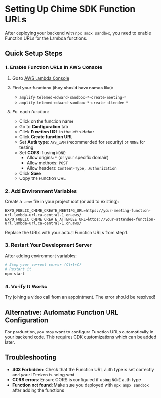 # Setting Up Chime SDK Function URLs

After deploying your backend with `npx ampx sandbox`, you need to enable Function URLs for the Lambda functions.

## Quick Setup Steps

### 1. Enable Function URLs in AWS Console

1. Go to [AWS Lambda Console](https://console.aws.amazon.com/lambda)
2. Find your functions (they should have names like):
   - `amplify-telemed-edward-sandbox-*-create-meeting-*`
   - `amplify-telemed-edward-sandbox-*-create-attendee-*`

3. For each function:
   - Click on the function name
   - Go to **Configuration** tab
   - Click **Function URL** in the left sidebar
   - Click **Create function URL**
   - Set **Auth type**: `AWS_IAM` (recommended for security) or `NONE` for testing
   - Set **CORS** if using `NONE`:
     - Allow origins: `*` (or your specific domain)
     - Allow methods: `POST`
     - Allow headers: `Content-Type, Authorization`
   - Click **Save**
   - Copy the Function URL

### 2. Add Environment Variables

Create a `.env` file in your project root (or add to existing):

```env
EXPO_PUBLIC_CHIME_CREATE_MEETING_URL=https://your-meeting-function-url.lambda-url.ca-central-1.on.aws/
EXPO_PUBLIC_CHIME_CREATE_ATTENDEE_URL=https://your-attendee-function-url.lambda-url.ca-central-1.on.aws/
```

Replace the URLs with your actual Function URLs from step 1.

### 3. Restart Your Development Server

After adding environment variables:
```bash
# Stop your current server (Ctrl+C)
# Restart it
npm start
```

### 4. Verify It Works

Try joining a video call from an appointment. The error should be resolved!

## Alternative: Automatic Function URL Configuration

For production, you may want to configure Function URLs automatically in your backend code. This requires CDK customizations which can be added later.

## Troubleshooting

- **403 Forbidden**: Check that the Function URL auth type is set correctly and your ID token is being sent
- **CORS errors**: Ensure CORS is configured if using `NONE` auth type
- **Function not found**: Make sure you deployed with `npx ampx sandbox` after adding the functions

